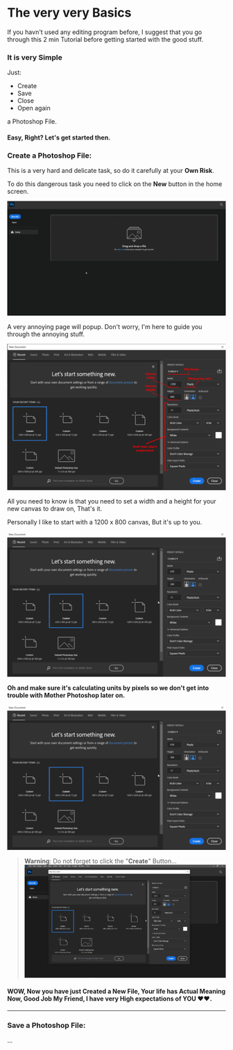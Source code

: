 # The very very Basics
If you havn't used any editing program before, I suggest that you go through this 2 min Tutorial before getting started with the good stuff.

### It is very Simple
Just: 
* Create
* Save  
* Close
* Open again

a Photoshop File. 
#### Easy, Right? Let's get started then.
### Create a Photoshop File:
This is a very hard and delicate task, so do it carefully at your **Own Risk**.

To do this dangerous task you need to click on the **New** button in the home screen.

![Gif Demonstrates clicking new file button in Photoshop](<../assets/Tutorial/Photoshop - New File.gif>)

A very annoying page will popup. Don't worry, I'm here to guide you through the annoying stuff.

![Picture Demonstrating the Options that show in the annoying popup page](<../assets/Tutorial/Photoshop - New File Options.png>)  

All you need to know is that you need to set a width and a height for your new canvas to draw on, That's it.

Personally I like to start with a 1200 x 800 canvas, But it's up to you.


![GIF Demonstrates Setting the Width and Height properties](<../assets/Tutorial/Photoshop - Set Canvase Width and Height.gif>)

**Oh and make sure it's calculating units by pixels so we don't get into trouble with Mother Photoshop later on.**

![GIF Demonstrates Setting the Measuring Unit](<../assets/Tutorial/Photoshop - Set Canvase Width and Height.gif>)

> **Warning**: Do not forget to click the "**Create**" Button...
![GIT Demonstrates Pressing the Create Button](<../assets/Tutorial/Photoshop - Press Create File Button.gif>)


#### WOW, Now you have just Created a New File, Your life has Actual Meaning Now, Good Job My Friend, I have very High expectations of YOU ❤❤.

___

### Save a Photoshop File:
...